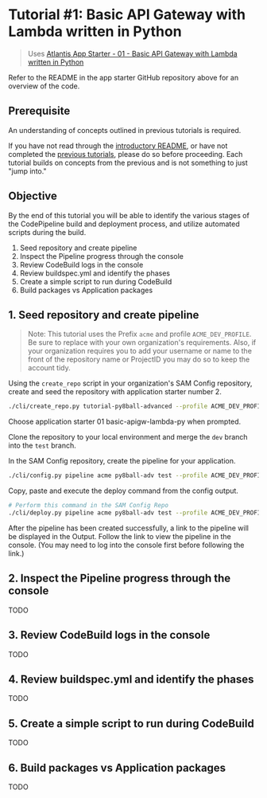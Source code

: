 # Tutorial #1: Basic API Gateway with Lambda written in Python

> Uses [Atlantis App Starter - 01 - Basic API Gateway with Lambda written in Python](https://github.com/63Klabs/atlantis-starter-01-basic-apigw-lambda-py)

Refer to the README in the app starter GitHub repository above for an overview of the code.

## Prerequisite

An understanding of concepts outlined in previous tutorials is required.

If you have not read through the [introductory README](../../README.md), or have not completed the [previous tutorials](../../README.md#tutorials), please do so before proceeding. Each tutorial builds on concepts from the previous and is not something to just "jump into."

## Objective

By the end of this tutorial you will be able to identify the various stages of the CodePipeline build and deployment process, and utilize automated scripts during the build.

1. Seed repository and create pipeline
2. Inspect the Pipeline progress through the console
3. Review CodeBuild logs in the console
4. Review buildspec.yml and identify the phases
5. Create a simple script to run during CodeBuild
6. Build packages vs Application packages

## 1. Seed repository and create pipeline

> Note: This tutorial uses the Prefix `acme` and profile `ACME_DEV_PROFILE`. Be sure to replace with your own organization's requirements. Also, if your organization requires you to add your username or name to the front of the repository name or ProjectID you may do so to keep the account tidy.

Using the `create_repo` script in your organization's SAM Config repository, create and seed the repository with application starter number 2.

```bash
./cli/create_repo.py tutorial-py8ball-advanced --profile ACME_DEV_PROFILE
```

Choose application starter 01 basic-apigw-lambda-py when prompted.

Clone the repository to your local environment and merge the `dev` branch into the `test` branch.

In the SAM Config repository, create the pipeline for your application.

```bash
./cli/config.py pipeline acme py8ball-adv test --profile ACME_DEV_PROFILE
```

Copy, paste and execute the deploy command from the config output.

```bash
# Perform this command in the SAM Config Repo
./cli/deploy.py pipeline acme py8ball-adv test --profile ACME_DEV_PROFILE
```

After the pipeline has been created successfully, a link to the pipeline will be displayed in the Output. Follow the link to view the pipeline in the console. (You may need to log into the console first before following the link.)

## 2. Inspect the Pipeline progress through the console

TODO

## 3. Review CodeBuild logs in the console

TODO

## 4. Review buildspec.yml and identify the phases

TODO

## 5. Create a simple script to run during CodeBuild

TODO

## 6. Build packages vs Application packages

TODO
